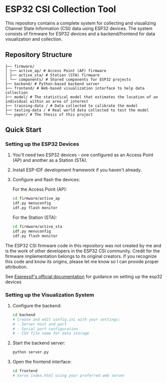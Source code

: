 # ESP32 CSI Collection Tool

This repository contains a complete system for collecting and visualizing Channel State Information (CSI) data using ESP32 devices. The system consists of firmware for ESP32 devices and a backend/frontend for data visualization and collection.

## Repository Structure

```
├── firmware/
│ ├── active_ap/ # Access Point (AP) firmware
│ ├── active_sta/ # Station (STA) firmware
│ └── components/ # Shared components for ESP32 projects
├── backend/ # Python-based backend server
├── frontend/ # Web-based visualization interface to help data collection
├── model/ # The statistical model that estimates the location of an individual within an area of interest
├── training-data / # Data collected to calibrate the model
├── testing-data / # Real world data collected to test the model
└── paper/ # The thesis of this project
```

## Quick Start

### Setting up the ESP32 Devices

1. You'll need two ESP32 devices - one configured as an Access Point (AP) and another as a Station (STA).

2. Install ESP-IDF development framework if you haven't already.

3. Configure and flash the devices:

   For the Access Point (AP):

   ```bash
   cd firmware/active_ap
   idf.py menuconfig
   idf.py flash monitor
   ```

   For the Station (STA):

   ```bash
   cd firmware/active_sta
   idf.py menuconfig
   idf.py flash monitor
   ```

The ESP32 CSI firmware code in this repository was not created by me and is the work of other developers in the ESP32 CSI community. Credit for the firmware implementation belongs to its original creators. If you recognize this code and know its origins, please let me know so I can provide proper attribution.

See [Espressif's official documentation](http://docs.espressif.com/projects/esp-idf/en/stable/esp32/get-started/index.html) for guidance on setting up the esp32 devices

### Setting up the Visualization System

1. Configure the backend:

   ```bash
   cd backend
   # Create and edit config.ini with your settings:
   # - Server host and port
   # - Serial port configuration
   # - CSV file name for data storage
   ```

2. Start the backend server:

   ```bash
   python server.py
   ```

3. Open the frontend interface:
   ```bash
   cd frontend
   # Serve index.html using your preferred web server
   ```
